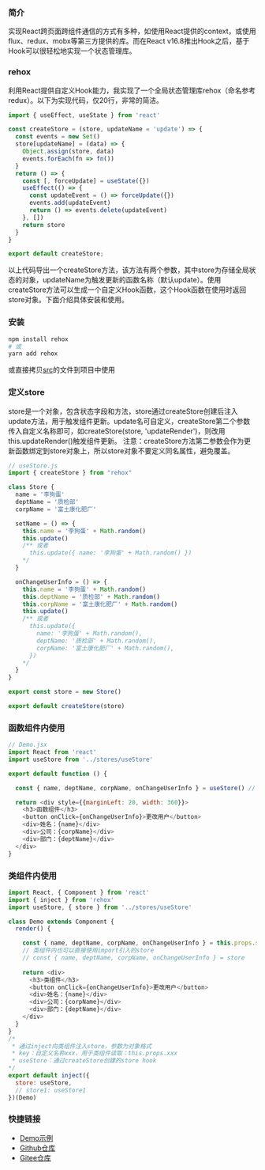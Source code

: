 ### 简介
实现React跨页面跨组件通信的方式有多种，如使用React提供的context，或使用flux、redux、mobx等第三方提供的库。而在React v16.8推出Hook之后，基于Hook可以很轻松地实现一个状态管理库。

### rehox
利用React提供自定义Hook能力，我实现了一个全局状态管理库rehox（命名参考redux）。以下为实现代码，仅20行，非常的简洁。
```ts
import { useEffect, useState } from 'react'

const createStore = (store, updateName = 'update') => {
  const events = new Set()
  store[updateName] = (data) => {
    Object.assign(store, data)
    events.forEach(fn => fn())
  }
  return () => {
    const [, forceUpdate] = useState({})
    useEffect(() => {
      const updateEvent = () => forceUpdate({})
      events.add(updateEvent)
      return () => events.delete(updateEvent)
    }, [])
    return store
  }
}

export default createStore;
```
以上代码导出一个createStore方法，该方法有两个参数，其中store为存储全局状态的对象，updateName为触发更新的函数名称（默认update）。使用createStore方法可以生成一个自定义Hook函数，这个Hook函数在使用时返回store对象。下面介绍具体安装和使用。

### 安装

```bash
npm install rehox
# 或
yarn add rehox
```

或直接拷贝[src](./src)的文件到项目中使用


### 定义store
store是一个对象，包含状态字段和方法，store通过createStore创建后注入update方法，用于触发组件更新。update名可自定义，createStore第二个参数传入自定义名称即可，如createStore(store, 'updateRender')，则改用this.updateRender()触发组件更新。
注意：createStore方法第二参数会作为更新函数绑定到store对象上，所以store对象不要定义同名属性，避免覆盖。
``` js
// useStore.js
import { createStore } from "rehox"

class Store {
  name = '李狗蛋'
  deptName = '质检部'
  corpName = '富土康化肥厂'

  setName = () => {
    this.name = '李狗蛋' + Math.random()
    this.update()
    /** 或者
      this.update({ name: '李狗蛋' + Math.random() })
    */
  }

  onChangeUserInfo = () => {
    this.name = '李狗蛋' + Math.random()
    this.deptName = '质检部' + Math.random()
    this.corpName = '富土康化肥厂' + Math.random()
    this.update()
    /** 或者
      this.update({
        name: '李狗蛋' + Math.random(),
        deptName: '质检部' + Math.random(),
        corpName: '富土康化肥厂' + Math.random(),
      })
    */
  }
}

export const store = new Store()

export default createStore(store)
```


### 函数组件内使用
``` js
// Demo.jsx
import React from 'react'
import useStore from '../stores/useStore'

export default function () {

  const { name, deptName, corpName, onChangeUserInfo } = useStore() // Store Hook

  return <div style={{marginLeft: 20, width: 360}}>
    <h3>函数组件</h3>
    <button onClick={onChangeUserInfo}>更改用户</button>
    <div>姓名：{name}</div>
    <div>公司：{corpName}</div>
    <div>部门：{deptName}</div>
  </div>
}
```


### 类组件内使用
``` js
import React, { Component } from 'react'
import { inject } from 'rehox'
import useStore, { store } from '../stores/useStore'

class Demo extends Component {
  render() {

    const { name, deptName, corpName, onChangeUserInfo } = this.props.store
    // 类组件内也可以直接使用import引入的store
    // const { name, deptName, corpName, onChangeUserInfo } = store
 
    return <div>
      <h3>类组件</h3>
      <button onClick={onChangeUserInfo}>更改用户</button>
      <div>姓名：{name}</div>
      <div>公司：{corpName}</div>
      <div>部门：{deptName}</div>
    </div>
  }
}
/*
 * 通过inject向类组件注入store，参数为对象格式
 * key：自定义名称xxx，用于类组件读取：this.props.xxx
 * useStore：通过createStore创建的store hook
*/
export default inject({
  store: useStore,
  // store1: useStore1
})(Demo)
```


### 快捷链接

- [Demo示例](./demo)
- [Github仓库](https://github.com/linjc/rehox)
- [Gitee仓库](https://gitee.com/l2j2c3/rehox)
